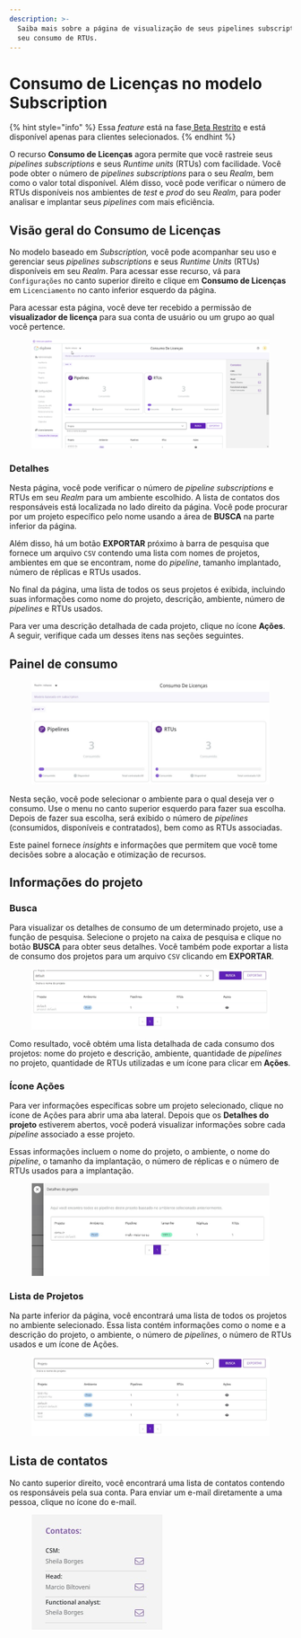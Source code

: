 ```yaml
---
description: >-
  Saiba mais sobre a página de visualização de seus pipelines subscriptions e
  seu consumo de RTUs.
---
```


# Consumo de Licenças no modelo Subscription

{% hint style="info" %}
Essa _feature_ está na fase[ Beta Restrito](https://docs.digibee.com/documentation/v/pt-br/geral/programa-beta) e está disponível apenas para clientes selecionados.
{% endhint %}

O recurso **Consumo de Licenças** agora permite que você rastreie seus _pipelines subscriptions_ e seus _Runtime units_ (RTUs) com facilidade. Você pode obter o número de _pipelines subscriptions_ para o seu _Realm_, bem como o valor total disponível. Além disso, você pode verificar o número de RTUs disponíveis nos ambientes de _test_ e _prod_ do seu _Realm_, para poder analisar e implantar seus _pipelines_ com mais eficiência.

## Visão geral do Consumo de Licenças

No modelo baseado em _Subscription,_ você pode acompanhar seu uso e gerenciar seus _pipelines subscriptions_ e seus _Runtime Units_ (RTUs)  disponíveis em seu _Realm_. Para acessar esse recurso, vá para `Configurações` no canto superior direito e clique em **Consumo de Licenças** em `Licenciamento` no canto inferior esquerdo da página.

Para acessar esta página, você deve ter recebido a permissão de **visualizador de licença** para sua conta de usuário ou um grupo ao qual você pertence.

<figure><img src="../../.gitbook/assets/01 - gif - rtu - port.gif" alt=""><figcaption></figcaption></figure>

### Detalhes

Nesta página, você pode verificar o número de _pipeline subscriptions_ e RTUs em seu _Realm_ para um ambiente escolhido. A lista de contatos dos responsáveis está localizada no lado direito da página. Você pode procurar por um projeto específico pelo nome usando a área de **BUSCA** na parte inferior da página.&#x20;

Além disso, há um botão **EXPORTAR** próximo à barra de pesquisa que fornece um arquivo `CSV` contendo uma lista com nomes de projetos, ambientes em que se encontram, nome do _pipeline_, tamanho implantado, número de réplicas e RTUs usados.

No final da página, uma lista de todos os seus projetos é exibida, incluindo suas informações como nome do projeto, descrição, ambiente, número de _pipelines_ e RTUs usados.

Para ver uma descrição detalhada de cada projeto, clique no ícone **Ações**. A seguir, verifique cada um desses itens nas seções seguintes.

## Painel de consumo

<figure><img src="../../.gitbook/assets/02 - painel - port (1).jpg" alt=""><figcaption></figcaption></figure>

Nesta seção, você pode selecionar o ambiente para o qual deseja ver o consumo. Use o menu no canto superior esquerdo para fazer sua escolha. Depois de fazer sua escolha, será exibido o número de _pipelines_ (consumidos, disponíveis e contratados), bem como as RTUs associadas.&#x20;

Este painel fornece _insights_ e informações que permitem que você tome decisões sobre a alocação e otimização de recursos.

## Informações do projeto

### Busca

Para visualizar os detalhes de consumo de um determinado projeto, use a função de pesquisa. Selecione o projeto na caixa de pesquisa e clique no botão **BUSCA** para obter seus detalhes. Você também pode exportar a lista de consumo dos projetos para um arquivo `CSV` clicando em **EXPORTAR**.

<figure><img src="../../.gitbook/assets/03 - busca - port (1).jpg" alt=""><figcaption></figcaption></figure>

Como resultado, você obtém uma lista detalhada de cada consumo dos projetos: nome do projeto e descrição, ambiente, quantidade de _pipelines_ no projeto, quantidade de RTUs utilizadas e um ícone para clicar em **Ações**.

### Ícone Ações

Para ver informações específicas sobre um projeto selecionado, clique no ícone de Ações para abrir uma aba lateral. Depois que os **Detalhes do projeto** estiverem abertos, você poderá visualizar informações sobre cada _pipeline_ associado a esse projeto.

Essas informações incluem o nome do projeto, o ambiente, o nome do _pipeline_, o tamanho da implantação, o número de réplicas e o número de RTUs usados para a implantação.

<figure><img src="../../.gitbook/assets/04 - detalhes projeto - port.jpg" alt=""><figcaption></figcaption></figure>

### Lista de Projetos

Na parte inferior da página, você encontrará uma lista de todos os projetos no ambiente selecionado. Essa lista contém informações como o nome e a descrição do projeto, o ambiente, o número de _pipelines_, o número de RTUs usados e um ícone de Ações.

<figure><img src="../../.gitbook/assets/05 - lista - port.jpg" alt=""><figcaption></figcaption></figure>

## Lista de contatos

No canto superior direito, você encontrará uma lista de contatos contendo os responsáveis pela sua conta. Para enviar um e-mail diretamente a uma pessoa, clique no ícone do e-mail.

<figure><img src="../../.gitbook/assets/06 - contatos - port (1).jpg" alt=""><figcaption></figcaption></figure>
